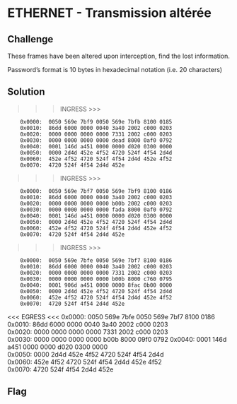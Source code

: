# ETHERNET - Transmission altérée

## Challenge

These frames have been altered upon interception, find the lost information.

Password’s format is 10 bytes in hexadecimal notation (i.e. 20 characters)

## Solution

> > > INGRESS >>>

        0x0000:  0050 569e 7bf9 0050 569e 7bfb 8100 0185
        0x0010:  86dd 6000 0000 0040 3a40 2002 c000 0203
        0x0020:  0000 0000 0000 0000 7331 2002 c000 0203
        0x0030:  0000 0000 0000 0000 dead 8000 0af0 0792
        0x0040:  0001 146d a451 0000 0000 d020 0300 0000
        0x0050:  0000 2d4d 452e 4f52 4720 524f 4f54 2d4d
        0x0060:  452e 4f52 4720 524f 4f54 2d4d 452e 4f52
        0x0070:  4720 524f 4f54 2d4d 452e

> > > INGRESS >>>

        0x0000:  0050 569e 7bf7 0050 569e 7bf9 8100 0186
        0x0010:  86dd 6000 0000 0040 3a40 2002 c000 0203
        0x0020:  0000 0000 0000 0000 b00b 2002 c000 0203
        0x0030:  0000 0000 0000 0000 fada 8000 0af0 0792
        0x0040:  0001 146d a451 0000 0000 d020 0300 0000
        0x0050:  0000 2d4d 452e 4f52 4720 524f 4f54 2d4d
        0x0060:  452e 4f52 4720 524f 4f54 2d4d 452e 4f52
        0x0070:  4720 524f 4f54 2d4d 452e

> > > INGRESS >>>

        0x0000:  0050 569e 7bfe 0050 569e 7bf7 8100 0186
        0x0010:  86dd 6000 0000 0040 3a40 2002 c000 0203
        0x0020:  0000 0000 0000 0000 7331 2002 c000 0203
        0x0030:  0000 0000 0000 0000 b00b 8000 c760 0795
        0x0040:  0001 906d a451 0000 0000 8fac 0b00 0000
        0x0050:  0000 2d4d 452e 4f52 4720 524f 4f54 2d4d
        0x0060:  452e 4f52 4720 524f 4f54 2d4d 452e 4f52
        0x0070:  4720 524f 4f54 2d4d 452e

<<< EGRESS <<<
0x0000: 0050 569e 7bfe 0050 569e 7bf7 8100 0186  
 0x0010: 86dd 6000 0000 0040 3a40 2002 c000 0203  
 0x0020: 0000 0000 0000 0000 7331 2002 c000 0203  
 0x0030: 0000 0000 0000 0000 b00b 8000 09f0 0792
0x0040: 0001 146d a451 0000 0000 d020 0300 0000  
 0x0050: 0000 2d4d 452e 4f52 4720 524f 4f54 2d4d  
 0x0060: 452e 4f52 4720 524f 4f54 2d4d 452e 4f52  
 0x0070: 4720 524f 4f54 2d4d 452e

## Flag
